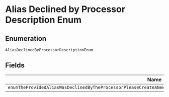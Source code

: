 
# Alias Declined by Processor Description Enum

## Enumeration

`AliasDeclinedByProcessorDescriptionEnum`

## Fields

| Name |
|  --- |
| `enumTheProvidedAliasWasDeclinedByTheProcessorPleaseCreateANewOrderWithADifferentAliasKeyAndorAliasLabelAndTryAgain` |

